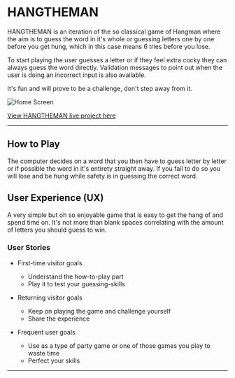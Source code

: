 # HANGTHEMAN

HANGTHEMAN is an iteration of the so classical game of Hangman where the aim is to guess the word in it's whole or guessing letters one by one before you get hung, which in this case means 6 tries before you lose. 

To start playing the user guesses a letter or if they feel extra cocky they can always guess the word directly. Validation messages to point out when the user is doing an incorrect input is also available. 

It's fun and will prove to be a challenge, don't step away from it. 

![Home Screen]()

[View HANGTHEMAN live project here](https://hangtheman-5f8b3d25bf0d.herokuapp.com/)

- - -

## How to Play

The computer decides on a word that you then have to guess letter by letter or if possible the word in it's entirety straight away.
If you fail to do so you will lose and be hung while safety is in guessing the correct word. 

## User Experience (UX)

A very simple but oh so enjoyable game that is easy to get the hang of and spend time on. 
It's not more than blank spaces correlating with the amount of letters you should guess to win.

### User Stories

* First-time visitor goals
    * Understand the how-to-play part
    * Play it to test your guessing-skills

* Returning visitor goals
    * Keep on playing the game and challenge yourself
    * Share the experience

* Frequent user goals
    * Use as a type of party game or one of those games you play to waste time
    * Perfect your skills

- - -

